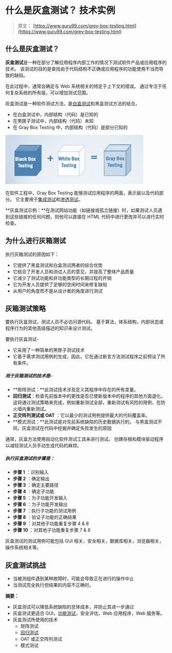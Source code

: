 # 什么是灰盒测试？ 技术实例

> 原文： [https://www.guru99.com/grey-box-testing.html](https://www.guru99.com/grey-box-testing.html)

## 什么是灰盒测试？

**灰盒测试**是一种在部分了解应用程序内部工作的情况下测试软件产品或应用程序的技术。 该测试的目的是查找由于代码结构不正确或应用程序的功能使用不当而导致的缺陷。

在此过程中，通常会确定与 Web 系统相关的特定于上下文的错误。 通过专注于任何复杂系统的所有层，可以增加测试范围。

灰盒测试是一种软件测试方法，是[白盒测试](/white-box-testing.html)和黑盒测试方法的结合。

*   在白盒测试中，内部结构（代码）是已知的
*   在黑匣子测试中，内部结构（代码）未知
*   在 Gray Box Testing 中，内部结构（代码）是部分已知的

![Grey Box Testing](img/bd13e30f9d687acf1a3cacfab2f2d475.png)

在软件工程中，Gray Box Testing 能够测试应用程序的两面，表示层以及代码部分。 它主要用于[集成测试](/integration-testing.html)和[渗透测试](/learn-penetration-testing.html)。

**灰盒测试示例：**在测试网站功能（如链接或孤立链接）时，如果测试人员遇到这些链接的任何问题，则他可以直接在 HTML 代码中进行更改并可以进行实时检查。

## 为什么进行灰箱测试

执行灰箱测试的原因如下：

*   它提供了黑盒测试和白盒测试两者的综合优势
*   它结合了开发人员和测试人员的意见，并提高了整体产品质量
*   它减少了测试功能和非功能类型的长期过程的开销
*   它为开发人员提供了足够的空闲时间来修复缺陷
*   从用户的角度而不是从设计者的角度进行测试

## 灰箱测试策略

要执行灰盒测试，测试人员不必访问源代码。 基于算法，​​体系结构，内部状态或程序行为的其他高级描述的知识来设计测试。

要执行灰盒测试-

*   它采用了一种简单的黑匣子测试技术
*   它基于需求测试用例的生成，因此，它在通过断言方法测试程序之前预设了所有条件。

##### 用于灰箱测试的技术是-

*   **矩阵测试：**此测试技术涉及定义其程序中存在的所有变量。
*   **回归测试**：检查先前版本中的更改是否已使新版本中的程序的其他方面退化。 这将通过测试策略来完成，例如重新测试全部，重新测试有风险的用例，在防火墙内重新测试。
*   **正交阵列测试或 OAT** ：它以最少的测试用例提供最大的代码覆盖率。
*   **模式测试：**此测试是对先前系统缺陷的历史数据执行的。 与黑盒测试不同，灰盒测试在代码中挖掘并确定失败发生的原因

通常，灰盒方法使用自动化软件测试工具来进行测试。 创建存根和模块驱动程序以减轻测试人员手动生成代码的麻烦。

##### 执行灰盒测试的步骤是：

*   **步骤 1** ：识别输入
*   **步骤 2** ：确定输出
*   **步骤 3** ：确定主要路径
*   **步骤 4** ：确定子功能
*   **步骤 5** ：为子功能开发输入
*   **步骤 6** ：为子功能开发输出
*   **步骤 7** ：执行子功能的测试用例
*   **步骤 8** ：验证子功能的正确结果
*   **步骤 9** ：对其他子功能重复步骤 4 & 8
*   **步骤 10** ：对其他子功能重复步骤 7 & 8

灰盒测试的测试用例可能包括 GUI 相关，安全相关，数据库相关，浏览器相关，操作系统相关等。

## 灰盒测试挑战

*   当被测组件遇到某种故障时，可能会导致正在进行的操作中止
*   当测试完全执行但结果的内容不正确时。

**摘要：**

*   灰盒测试可以降低系统缺陷的总体成本，并防止其进一步通过
*   灰盒测试更适合 GUI，[功能测试](/functional-testing.html)，安全评估，Web 应用程序，Web 服务等。
*   灰盒测试所使用的技术
    *   矩阵测试
    *   [回归测试](/regression-testing.html)
    *   OAT 或正交阵列测试
    *   模式测试